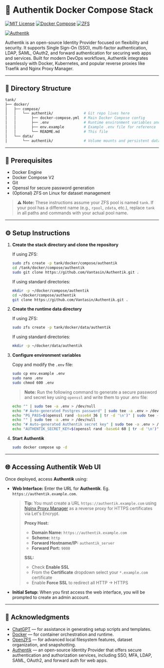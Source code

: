 # 🔐 Authentik Docker Compose Stack

[![MIT License](https://img.shields.io/github/license/Vantasin/authentik?style=flat-square)](LICENSE)
[![Docker Compose](https://img.shields.io/badge/Docker-Compose-blue?logo=docker)](https://www.docker.com/)
[![ZFS](https://img.shields.io/badge/ZFS-OpenZFS-blue?style=flat-square)](https://openzfs.org/)

[![Authentik](https://img.shields.io/badge/Docs-Authentik-blue?style=flat-square)](https://goauthentik.io/docs/)

Authentik is an open-source Identity Provider focused on flexibility and security. It supports Single Sign-On (SSO), multi-factor authentication, LDAP, SAML, OAuth2, and forward authentication for securing web apps and services. Built for modern DevOps workflows, Authentik integrates seamlessly with Docker, Kubernetes, and popular reverse proxies like Traefik and Nginx Proxy Manager.

---

## 📁 Directory Structure

```bash
tank/
├── docker/
│   ├── compose/
│   │   └── authentik/              # Git repo lives here
│   │       ├── docker-compose.yml  # Main Docker Compose config
│   │       ├── .env                # Runtime environment variables and secrets (gitignored!)
│   │       ├── env.example         # Example .env file for reference
│   │       └── README.md           # This file
│   └── data/
│       └── authentik/              # Volume mounts and persistent data
```

---

## 🧰 Prerequisites

* Docker Engine
* Docker Compose V2
* Git
* Openssl for secure password generation
* (Optional) ZFS on Linux for dataset management

> ⚠️ **Note:** These instructions assume your ZFS pool is named `tank`. If your pool has a different name (e.g., `rpool`, `zdata`, etc.), replace `tank` in all paths and commands with your actual pool name.

---

## ⚙️ Setup Instructions

1. **Create the stack directory and clone the repository**

   If using ZFS:
   ```bash
   sudo zfs create -p tank/docker/compose/authentik
   cd /tank/docker/compose/authentik
   sudo git clone https://github.com/Vantasin/Authentik.git .
   ```

   If using standard directories:
   ```bash
   mkdir -p ~/docker/compose/authentik
   cd ~/docker/compose/authentik
   git clone https://github.com/Vantasin/Authentik.git .
   ```

2. **Create the runtime data directory**

   If using ZFS:
   ```bash
   sudo zfs create -p tank/docker/data/authentik
   ```

   If using standard directories:
   ```bash
   mkdir -p ~/docker/data/authentik
   ```

3. **Configure environment variables**

   Copy and modify the `.env` file:

   ```bash
   sudo cp env.example .env
   sudo nano .env
   sudo chmod 600 .env
   ```
   
	> **Note:**
	> Run the following command to generate a secure password and secret key using `openssl` and write them to your .env file:

	```bash
	echo "" | sudo tee -a .env > /dev/null
	echo "# Auto-generated Postgres password" | sudo tee -a .env > /dev/null
	echo "PG_PASS=$(openssl rand -base64 36 | tr -d '\n')" | sudo tee -a .env > /dev/null
	echo "" | sudo tee -a .env > /dev/null
	echo "# Auto-generated Authentik secret key" | sudo tee -a .env > /dev/null
	echo "AUTHENTIK_SECRET_KEY=$(openssl rand -base64 60 | tr -d '\n')" | sudo tee -a .env > /dev/null
	```


4. **Start Authentik**

   ```bash
   sudo docker compose up -d
   ```

---

## 🌐 Accessing Authentik Web UI

Once deployed, access **Authentik** using:

- **Web Interface:** Enter the URL for **Authentik**. Eg. `https://authentik.example.com`.

   > **Tip:** You must create a URL `https://authentik.example.com` using [Nginx Proxy Manager](https://github.com/Vantasin/Nginx-Proxy-Manager.git) as a reverse proxy for HTTPS certificates via Let's Encrypt.
   >
   > **Proxy Host:**
   >  - **Domain Name:** `https://authentik.example.com`
   >  - **Scheme:** `http`
   >  - **Forward Hostname/IP:** `authentik_server`
   >  - **Forward Port:** `9000`
   >
   > **SSL:**
   >  - Check **Enable SSL**
   >  - From the **Certificate** dropdown select your `*.example.com` certificate
   >  - Enable **Force SSL** to redirect all HTTP → HTTPS

- **Initial Setup:** When you first access the web interface, you will be prompted to create an admin account.

---

## 🙏 Acknowledgments

- [ChatGPT](https://openai.com/chatgpt) — for assistance in generating setup scripts and templates.
- [Docker](https://www.docker.com/) — for container orchestration and runtime.
- [OpenZFS](https://openzfs.org/) — for advanced local filesystem features, dataset organization, and snapshotting.
- [Authentik](https://goauthentik.io) — an open-source Identity Provider that offers secure authentication and authorization services, including SSO, MFA, LDAP, SAML, OAuth2, and forward auth for web apps.
